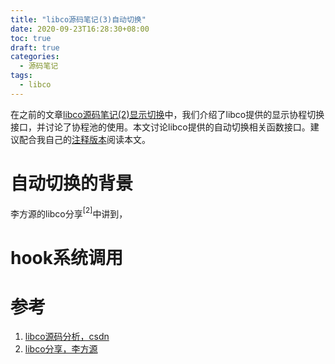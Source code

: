 ```yaml
---
title: "libco源码笔记(3)自动切换"
date: 2020-09-23T16:28:30+08:00
toc: true
draft: true
categories:
  - 源码笔记 
tags:
  - libco
---
```


在之前的文章[libco源码笔记(2)显示切换](http://www.changliu.me/post/libco-manual/)中，我们介绍了libco提供的显示协程切换接口，并讨论了协程池的使用。本文讨论libco提供的自动切换相关函数接口。建议配合我自己的[注释版本](https://github.com/changliu0828/libco)阅读本文。

# 自动切换的背景

李方源的libco分享$^{[2]}$中讲到，

# hook系统调用


# 参考

1. [libco源码分析，csdn](https://blog.csdn.net/weixin_43705457/article/details/106863859)
2. [libco分享，李方源](http://purecpp.org/purecpp/static/64a819e99584452aab70a7f9c307717f.pdf)

